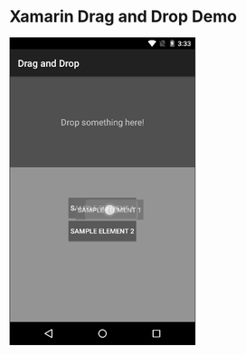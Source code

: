 # Xamarin Drag and Drop Demo
![demo]

[demo]: https://raw.githubusercontent.com/Pumpingcode/Xamarin-DragAndDropDemo/master/Misc/XamarinDragAndDropDemo.gif "App Demo"
